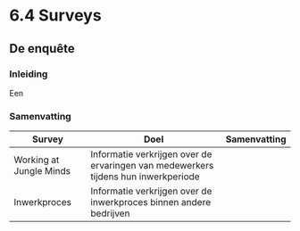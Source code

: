 # 6.4 Surveys

## De enquête

### Inleiding

Een  

### Samenvatting



| Survey | Doel | Samenvatting |
| --- | --- | --- |
| Working at Jungle Minds | Informatie verkrijgen over de ervaringen van medewerkers tijdens hun inwerkperiode |  |
| Inwerkproces | Informatie verkrijgen over de inwerkproces binnen andere bedrijven |  |



